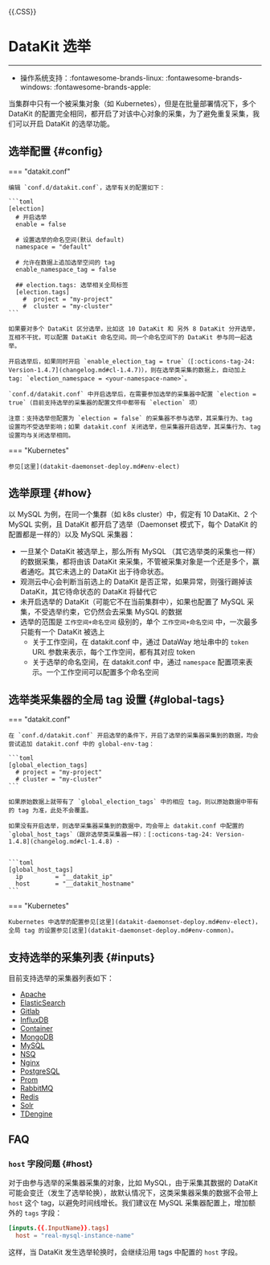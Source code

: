 {{.CSS}}
# DataKit 选举
---

- 操作系统支持：:fontawesome-brands-linux: :fontawesome-brands-windows: :fontawesome-brands-apple:

当集群中只有一个被采集对象（如 Kubernetes），但是在批量部署情况下，多个 DataKit 的配置完全相同，都开启了对该中心对象的采集，为了避免重复采集，我们可以开启 DataKit 的选举功能。

## 选举配置 {#config}

=== "datakit.conf"

    编辑 `conf.d/datakit.conf`，选举有关的配置如下：
    
    ```toml
    [election]
      # 开启选举
      enable = false

      # 设置选举的命名空间(默认 default)
      namespace = "default"
    
      # 允许在数据上追加选举空间的 tag
      enable_namespace_tag = false
    
      ## election.tags: 选举相关全局标签
      [election.tags]
        #  project = "my-project"
        #  cluster = "my-cluster"
    ```
    
    如果要对多个 DataKit 区分选举，比如这 10 DataKit 和 另外 8 DataKit 分开选举，互相不干扰，可以配置 DataKit 命名空间。同一个命名空间下的 DataKit 参与同一起选举。
    
    开启选举后，如果同时开启 `enable_election_tag = true`（[:octicons-tag-24: Version-1.4.7](changelog.md#cl-1.4.7)），则在选举类采集的数据上，自动加上 tag: `election_namespace = <your-namespace-name>`。

    `conf.d/datakit.conf` 中开启选举后，在需要参加选举的采集器中配置 `election = true`（目前支持选举的采集器的配置文件中都带有 `election` 项）

    注意：支持选举但配置为 `election = false` 的采集器不参与选举，其采集行为、tag 设置均不受选举影响；如果 datakit.conf 关闭选举，但采集器开启选举，其采集行为、tag 设置均与关闭选举相同。

=== "Kubernetes"

    参见[这里](datakit-daemonset-deploy.md#env-elect)

## 选举原理 {#how}

以 MySQL 为例，在同一个集群（如 k8s cluster）中，假定有 10 DataKit、2 个 MySQL 实例，且 DataKit 都开启了选举（Daemonset 模式下，每个 DataKit 的配置都是一样的）以及 MySQL 采集器：

- 一旦某个 DataKit 被选举上，那么所有 MySQL （其它选举类的采集也一样）的数据采集，都将由该 DataKit 来采集，不管被采集对象是一个还是多个，赢者通吃。其它未选上的 DataKit 出于待命状态。
- 观测云中心会判断当前选上的 DataKit 是否正常，如果异常，则强行踢掉该 DataKit，其它待命状态的 DataKit 将替代它
- 未开启选举的 DataKit（可能它不在当前集群中），如果也配置了 MySQL 采集，不受选举约束，它仍然会去采集 MySQL 的数据
- 选举的范围是 `工作空间+命名空间` 级别的，单个 `工作空间+命名空间` 中，一次最多只能有一个 DataKit 被选上
    - 关于工作空间，在 datakit.conf 中，通过 DataWay 地址串中的 `token` URL 参数来表示，每个工作空间，都有其对应 token
    - 关于选举的命名空间，在 datakit.conf 中，通过 `namespace` 配置项来表示。一个工作空间可以配置多个命名空间

## 选举类采集器的全局 tag 设置 {#global-tags}

=== "datakit.conf"

    在 `conf.d/datakit.conf` 开启选举的条件下，开启了选举的采集器采集到的数据，均会尝试追加 datakit.conf 中的 global-env-tag：
    
    ```toml
    [global_election_tags]
      # project = "my-project"
      # cluster = "my-cluster"
    ```

    如果原始数据上就带有了 `global_election_tags` 中的相应 tag，则以原始数据中带有的 tag 为准，此处不会覆盖。

    如果没有开启选举，则选举采集器采集到的数据中，均会带上 datakit.conf 中配置的 `global_host_tags`（跟非选举类采集器一样）：[:octicons-tag-24: Version-1.4.8](changelog.md#cl-1.4.8) ·


    ```toml
    [global_host_tags]
      ip         = "__datakit_ip"
      host       = "__datakit_hostname"
    ```

=== "Kubernetes"

    Kubernetes 中选举的配置参见[这里](datakit-daemonset-deploy.md#env-elect)，全局 tag 的设置参见[这里](datakit-daemonset-deploy.md#env-common)。

## 支持选举的采集列表 {#inputs}

目前支持选举的采集器列表如下：

- [Apache](../integrations/apache.md)
- [ElasticSearch](../integrations/elasticsearch.md)
- [Gitlab](../integrations/gitlab.md)
- [InfluxDB](../integrations/influxdb.md)
- [Container](../integrations/container.md)
- [MongoDB](../integrations/mongodb.md)
- [MySQL](../integrations/mysql.md)
- [NSQ](../integrations/nsq.md)
- [Nginx](../integrations/nginx.md)
- [PostgreSQL](../integrations/postgresql.md)
- [Prom](../integrations/prom.md)
- [RabbitMQ](../integrations/rabbitmq.md)
- [Redis](../integrations/redis.md)
- [Solr](../integrations/solr.md)
- [TDengine](../integrations/tdengine.md)

## FAQ

### `host` 字段问题 {#host}

对于由参与选举的采集器采集的对象，比如 MySQL，由于采集其数据的 DataKit 可能会变迁（发生了选举轮换），故默认情况下，这类采集器采集的数据不会带上 `host` 这个 tag，以避免时间线增长。我们建议在 MySQL 采集器配置上，增加额外的 `tags` 字段：

```toml
[inputs.{{.InputName}}.tags]
  host = "real-mysql-instance-name"
```

这样，当 DataKit 发生选举轮换时，会继续沿用 tags 中配置的 `host` 字段。
